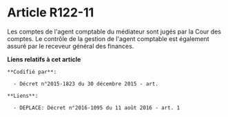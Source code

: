 # Article R122-11

Les comptes de l'agent comptable du médiateur sont jugés par la Cour des comptes. Le contrôle de la gestion de l'agent
comptable est également assuré par le receveur général des finances.

**Liens relatifs à cet article**

	**Codifié par**:

	  - Décret n°2015-1823 du 30 décembre 2015 - art.

	**Liens**:

	  - DEPLACE: Décret n°2016-1095 du 11 août 2016 - art. 1
